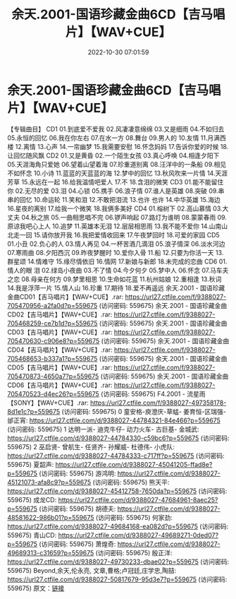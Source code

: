 ﻿---
title: 余天.2001-国语珍藏金曲6CD【吉马唱片】【WAV+CUE】
date: 2022-10-30 07:01:59
categories: WAV车载音乐、镜像
tags: 华语中文
---
# 余天.2001-国语珍藏金曲6CD【吉马唱片】【WAV+CUE】

【专辑曲目】
CD1
01.到底爱不爱我
02.风凄凄意绵绵
03.又是细雨
04.不如归去
05.永恒的回忆
06.我在你左右
07.在水一方
08.舞台
09.男人的
10.友情
11.月满西楼
12.离情
13.心声
14.一帘幽梦
15.我需要安慰
16.怀念妈妈
17.告诉你爱的时候
18.让回忆随风飘
CD2
01.又是黄昏
02.一个陌生女孩
03.真心呼唤
04.相逢夕阳下
05.天涯海角只爱她
06.望着山望着海
07.珍重道别离
08.汪洋中的一条船
09.相见不如怀念
10.小诗
11.蓝蓝的天蓝蓝的海
12.梦中的回忆
13.秋风吹来一片情
14.天涯芳草
15.永远在一起
16.给我温情吧爱人
17.不
18.含泪的微笑
CD3
01.能不能留住你
02.无尽的爱
03.泪
04.心锁
05.携手
06.浪子情
07.谁人是英雄
08.突破
09.串串的回忆
10.命运轮
11.笑和泪
12.不敢把泪流
13.也许 也许
14.中华英雄
15.海边
16.星夜的离别
17.给我一个微笑
18.我俩多美好
CD4
01.榕树下
02.高山慕情
03.大丈夫
04.秋之旅
05.一曲相思唱不完
06.锣声响起
07.路灯为谁明
08.蒙蒙春雨
09.原谅我吧心上人
10.追梦
11.英雄本无泪
12.层层相思雨
13.我不能不爱你
14.山南山北走一回
15.请你放开我
16.我把爱情收回来
17.午夜梦回时
18.可爱的家园
CD5
01.小丑
02.负心的人
03.情人再见
04.一杯苦酒几滴泪
05.浪子情深
06.淡水河边
07.寒雨曲
08.夕阳西沉
09.昨夜梦醒时
10.爱你入骨
11.船
12.只要为你活一天
13.群星颂
14.情难守
15.缘尽情依旧
16.情网
17.新娘与新郎
18.未完成的恋曲
CD6
01.情人的眼 泪
02.绿岛小夜曲
03.不了情
04.今夕何夕
05.梦中人
06.怀念
07.马车夫之恋
08.母亲在何方
09.梦里相思
10.生命如花蓝
11.杭州姑娘
12.重相逢
13.秋词
14.我是浮萍一片
15.情人山
16.珍重
17.期待
18.爱不再遥远
余天.2001 - 国语珍藏金曲CD01【吉马唱片】【WAV+CUE】.rar:
https://url27.ctfile.com/f/9388027-705470956-a2fa0d?p=559675
(访问密码: 559675)
余天.2001 - 国语珍藏金曲CD02【吉马唱片】【WAV+CUE】.rar: https://url27.ctfile.com/f/9388027-705468259-ce7b1d?p=559675
(访问密码: 559675)
余天.2001 - 国语珍藏金曲CD03【吉马唱片】【WAV+CUE】.rar: https://url27.ctfile.com/f/9388027-705470630-c906e8?p=559675
(访问密码: 559675)
余天.2001 - 国语珍藏金曲CD04【吉马唱片】【WAV+CUE】.rar: https://url27.ctfile.com/f/9388027-705468653-b337a1?p=559675
(访问密码: 559675)
余天.2001 - 国语珍藏金曲CD05【吉马唱片】【WAV+CUE】.rar: https://url27.ctfile.com/f/9388027-705470873-4650a7?p=559675
(访问密码: 559675)
余天.2001 - 国语珍藏金曲CD06【吉马唱片】【WAV+CUE】.rar: https://url27.ctfile.com/f/9388027-705470523-d4ec26?p=559675
(访问密码: 559675)
F4.2001 - 流星雨【SONY】【WAV+CUE】.rar: https://url27.ctfile.com/f/9388027-497358178-8d1e1c?p=559675
(访问密码: 559675)
0 童安格-庾澄庆-草蜢- 姜育恒-区瑞强- 邰正宵: https://url27.ctfile.com/d/9388027-44784321-84e466?p=559675
(访问密码: 559675)
1 达明一派- 迪克牛仔- 动力火车- 古巨基- 金城武: https://url27.ctfile.com/d/9388027-44784330-c59bc6?p=559675
(访问密码: 559675)
2 巫启贤- 曾航生- 任贤齐- 孙耀威- 杜德伟- 小虎队: https://url27.ctfile.com/d/9388027-44784333-c717ff?p=559675
(访问密码: 559675)
夏韶声: https://url27.ctfile.com/d/9388027-45041205-ffad8e?p=559675
(访问密码: 559675)
游鸿明: https://url27.ctfile.com/d/9388027-45121073-afa8c9?p=559675
(访问密码: 559675)
熊天平: https://url27.ctfile.com/d/9388027-45412758-7650da?p=559675
(访问密码: 559675)
成龙CD: https://url27.ctfile.com/d/9388027-47684961-8aec25?p=559675
(访问密码: 559675)
胡德夫: https://url27.ctfile.com/d/9388027-48581622-986b01?p=559675
(访问密码: 559675)
何家劲: https://url27.ctfile.com/d/9388027-49684168-ea082d?p=559675
(访问密码: 559675)
青山CD: https://url27.ctfile.com/d/9388027-49689271-0ded07?p=559675
(访问密码: 559675)
萧煌奇: https://url27.ctfile.com/d/9388027-49689313-c31659?p=559675
(访问密码: 559675)
殷正洋: https://url27.ctfile.com/d/9388027-49730233-dbae02?p=559675
(访问密码: 559675)
Beyond,余天,伦永亮, 文章,曹格;卢冠廷,庄学忠,陶喆: https://url27.ctfile.com/d/9388027-50817679-95d3e7?p=559675
(访问密码: 559675)
原文：[链接](https://blog.sina.com.cn/s/blog_1647c7e7601031024.html)
